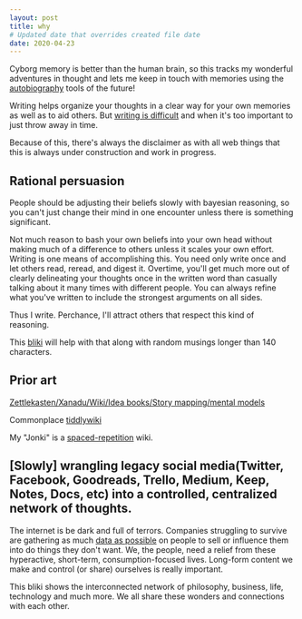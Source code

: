 ```yaml
---
layout: post
title: why
# Updated date that overrides created file date
date: 2020-04-23
---
```


Cyborg memory is better than the human brain, so this tracks my wonderful adventures in thought and lets me keep in touch with memories using the [autobiography](/me) tools of the future!

Writing helps organize your thoughts in a clear way for your own memories as well as to aid others. But [writing is difficult](https://www.martinfowler.com/bliki/WhatIsaBliki.html) and when it's too important to just throw away in time.

Because of this, there's always the disclaimer as with all web things that this is always under construction and work in progress.

## Rational persuasion

People should be adjusting their beliefs slowly with bayesian reasoning, so you can't just change their mind in one encounter unless there is something significant. 

Not much reason to bash your own beliefs into your own head without making much of a difference to others unless it scales your own effort. Writing is one means of accomplishing this. You need only write once and let others read, reread, and digest it. Overtime, you'll get much more out of clearly delineating your thoughts once in the written word than casually talking about it many times with different people. You can always refine what you've written to include the strongest arguments on all sides. 

Thus I write. Perchance, I'll attract others that respect this kind of reasoning.

This [bliki](/bliki) will help with that along with random musings longer than 140 characters.

## Prior art

[Zettlekasten/Xanadu/Wiki/Idea books/Story mapping/mental models](https://www.lesswrong.com/posts/NfdHG6oHBJ8Qxc26s/the-zettelkasten-method-1)

Commonplace [tiddlywiki](https://github.com/Jermolene/TiddlyWiki5)

My "Jonki" is a [spaced-repetition](https://en.wikipedia.org/wiki/Anki_(software)) wiki.

## [Slowly] wrangling legacy social media(Twitter, Facebook, Goodreads, Trello, Medium, Keep, Notes, Docs, etc)  into a controlled, centralized network of thoughts. 

The internet is be dark and full of terrors. Companies struggling to survive are gathering as much [data as possible](/privacy) on people to sell or influence them into do things they don't want. We, the people, need a relief from these hyperactive, short-term, consumption-focused lives. Long-form content we make and control (or share) ourselves is really important. 

This bliki shows the interconnected network of philosophy, business, life, technology and much more. We all share these wonders and connections with each other. 
